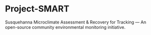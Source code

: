 # Project-SMART
Susquehanna Microclimate Assessment &amp; Recovery for Tracking — An open-source community environmental monitoring initiative.
